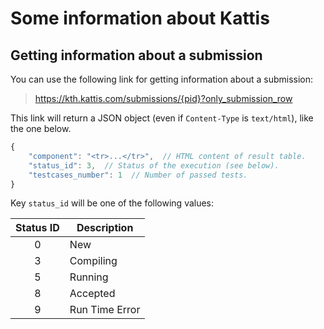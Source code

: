 # Some information about Kattis


## Getting information about a submission

You can use the following link for getting information about a submission:
> https://kth.kattis.com/submissions/{pid}?only_submission_row

This link will return a JSON object (even if `Content-Type` is `text/html`),
like the one below.

```js
{
    "component": "<tr>...</tr>",  // HTML content of result table.
    "status_id": 3,  // Status of the execution (see below).
    "testcases_number": 1  // Number of passed tests.
}
```

Key `status_id` will be one of the following values:

| Status ID | Description    |
|:---------:|----------------|
|     0     | New            |
|     3     | Compiling      |
|     5     | Running        |
|     8     | Accepted       |
|     9     | Run Time Error |
